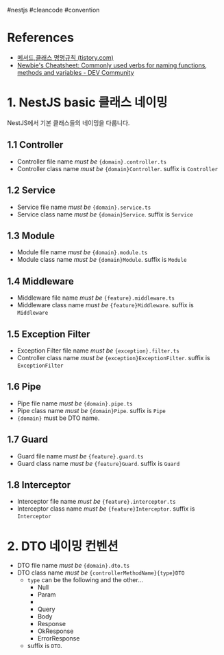 #nestjs #cleancode #convention
# References
- [메서드,클래스 명명규칙 (tistory.com)](https://codediver.tistory.com/5)
- [Newbie's Cheatsheet: Commonly used verbs for naming functions, methods and variables - DEV Community](https://dev.to/maikomiyazaki/beginner-s-cheat-sheet-commonly-used-verbs-for-naming-functions-methods-and-variables-509i)

# 1. NestJS basic 클래스 네이밍
NestJS에서 기본 클래스들의 네이밍을 다룹니다.
## 1.1 Controller
- Controller file name *must be* `{domain}.controller.ts`
- Controller class name *must be* `{domain}Controller`. suffix is `Controller`
## 1.2 Service
- Service file name *must be* `{domain}.service.ts`
- Service class name *must be* `{domain}Service`. suffix is `Service`
## 1.3 Module
- Module file name *must be* `{domain}.module.ts`
- Module class name *must be* `{domain}Module`. suffix is `Module`
## 1.4 Middleware
- Middleware file name *must be* `{feature}.middleware.ts`
- Middleware class name *must be* `{feature}Middleware`. suffix is `Middleware`
## 1.5 Exception Filter
- Exception Filter file name *must be* `{exception}.filter.ts`
- Controller class name *must be* `{exception}ExceptionFilter`. suffix is `ExceptionFilter`
## 1.6 Pipe
- Pipe file name *must be* `{domain}.pipe.ts`
- Pipe class name *must be* `{domain}Pipe`. suffix is `Pipe`
- `{domain}` must be DTO name.
## 1.7 Guard
- Guard file name *must be* `{feature}.guard.ts`
- Guard class name *must be* `{feature}Guard`. suffix is `Guard`
## 1.8 Interceptor 
- Interceptor file name *must be* `{feature}.interceptor.ts`
- Interceptor class name *must be* `{feature}Interceptor`. suffix is `Interceptor`


# 2. DTO 네이밍 컨벤션
- DTO file name *must be* `{domain}.dto.ts`
- DTO class name *must be* `{controllerMethodName}{type}DTO`
	- `type` can be the following and the other...
		- Null
		- Param
		- 
		- Query
		- Body
		- Response
		- OkResponse
		- ErrorResponse
	- suffix is `DTO`.

